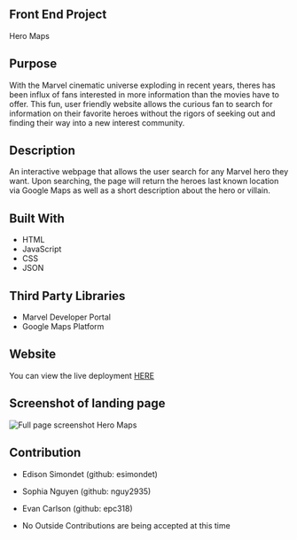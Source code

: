 ## Front End Project
Hero Maps

## Purpose
With the Marvel cinematic universe exploding in recent years, theres has been influx of fans interested in more information than the movies have to offer. This fun, user friendly website allows the curious fan to search for information on their favorite heroes without the rigors of seeking out and finding their way into a new interest community.

## Description
An interactive webpage that allows the user search for any Marvel hero they want. Upon searching, the page will return the heroes last known location via Google Maps as well as a short description about the hero or villain.

## Built With
 * HTML
 * JavaScript
 * CSS
 * JSON

## Third Party Libraries
* Marvel Developer Portal
* Google Maps Platform

## Website
You can view the live deployment [HERE](https://esimondet.github.io/hero-maps/)

## Screenshot of landing page
![Full page screenshot Hero Maps]()

## Contribution
 * Edison Simondet (github: esimondet)
 * Sophia Nguyen (github: nguy2935)
 * Evan Carlson (github: epc318)

 * No Outside Contributions are being accepted at this time
